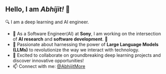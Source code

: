 ## Hello, I am *Abhijit!* 👋

🔍 I am a deep learning and AI engineer.

- 🔭 As a Software Engineer(AI) at **Sony**, I am working on the intersection of **AI research** and **software development**. 🚀
- 🌟 Passionate about harnessing the power of **Large Language Models (LLMs)** to revolutionize the way we interact with technology.
- 👯 Excited to collaborate on groundbreaking deep learning projects and discover innovative opportunities!
- 📫 Connect with me: [@AbhijitMore](https://www.linkedin.com/in/hey-abhijit-more/)
